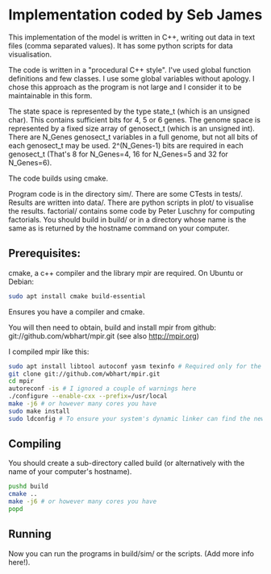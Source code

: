 # Implementation coded by Seb James

This implementation of the model is written in C++, writing out data
in text files (comma separated values). It has some python scripts for
data visualisation.

The code is written in a "procedural C++ style". I've used global
function definitions and few classes. I use some global variables
without apology. I chose this approach as the program is not large and
I consider it to be maintainable in this form.

The state space is represented by the type state_t (which is an
unsigned char). This contains sufficient bits for 4, 5 or 6 genes. The
genome space is represented by a fixed size array of genosect_t (which
is an unsigned int). There are N_Genes genosect_t variables in a full
genome, but not all bits of each genosect_t may be used. 2^(N_Genes-1)
bits are required in each genosect_t (That's 8 for N_Genes=4, 16 for
N_Genes=5 and 32 for N_Genes=6).

The code builds using cmake.

Program code is in the directory sim/. There are some CTests in
tests/. Results are written into data/. There are python scripts in
plot/ to visualise the results. factorial/ contains some code by Peter
Luschny for computing factorials. You should build in build/ or in a
directory whose name is the same as is returned by the hostname
command on your computer.

## Prerequisites:

cmake, a c++ compiler and the library mpir are required. On Ubuntu or Debian:

```bash
sudo apt install cmake build-essential
```
Ensures you have a compiler and cmake.

You will then need to obtain, build and install mpir from github:
git://github.com/wbhart/mpir.git (see also http://mpir.org)


I compiled mpir like this:
```bash
sudo apt install libtool autoconf yasm texinfo # Required only for the mpir build
git clone git://github.com/wbhart/mpir.git
cd mpir
autoreconf -is # I ignored a couple of warnings here
./configure --enable-cxx --prefix=/usr/local
make -j6 # or however many cores you have
sudo make install
sudo ldconfig # To ensure your system's dynamic linker can find the new libraries
```

## Compiling

You should create a sub-directory called build (or alternatively with
the name of your computer's hostname).

```bash
pushd build
cmake ..
make -j6 # or however many cores you have
popd
```

## Running

Now you can run the programs in build/sim/ or the scripts. (Add more
info here!).
